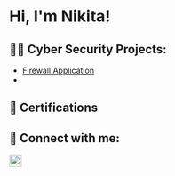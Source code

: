 <h1>Hi, I'm Nikita! 

<h2>👨‍💻 Cyber Security Projects:</h2>

- [Firewall Application](https://github.com/NikitaKerai/FirewallApplication)
- 


<h2>📄 Certifications </h2>


<h2> 🤳 Connect with me:</h2>


[<img align="left" alt="NikitaKerai | LinkedIn" width="22px" src="https://cdn.jsdelivr.net/npm/simple-icons@v3/icons/linkedin.svg" />][linkedin]


[linkedin]: https://www.linkedin.com/in/nikita-k-663293120/

<!--
**joshmadakor1/joshmadakor1** is a ✨ _special_ ✨ repository because its `README.md` (this file) appears on your GitHub profile.

Here are some ideas to get you started:

- 🔭 I’m currently working on ...
- 🌱 I’m currently learning ...
- 👯 I’m looking to collaborate on ...
- 🤔 I’m looking for help with ...
- 💬 Ask me about ...
- 📫 How to reach me: ...
- 😄 Pronouns: ...
- ⚡ Fun fact: ...
-->

